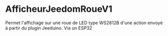# AfficheurJeedomRoueV1
Permet l'affichage sur une roue de LED type WS2812B d'une action envoyé à partir du plugin Jeeduino. Via un ESP32
